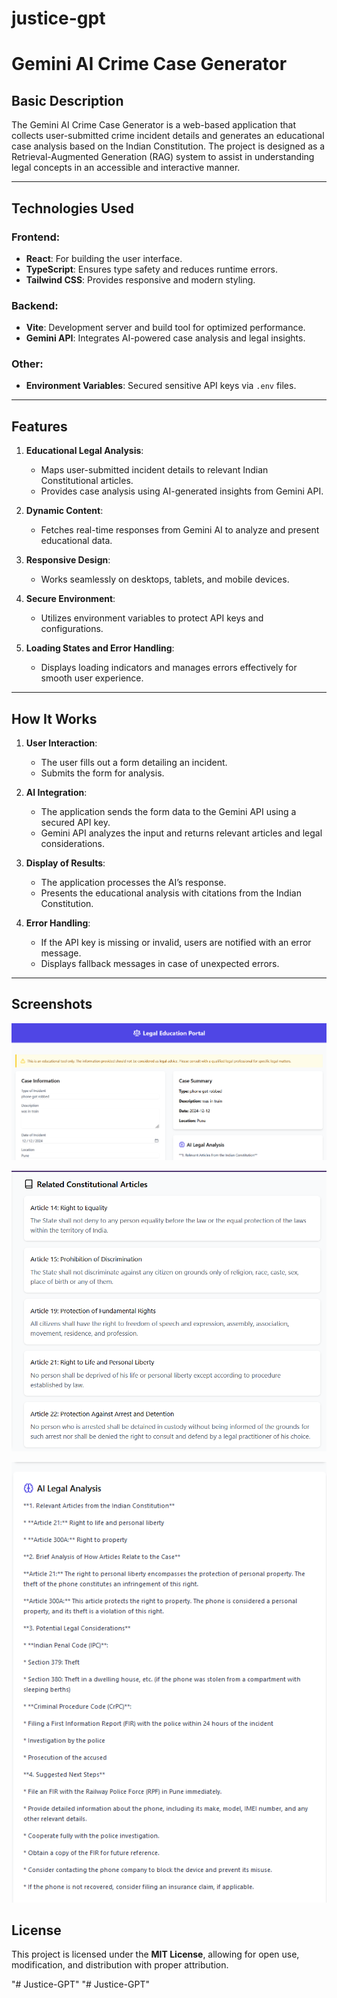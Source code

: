 # justice-gpt

# Gemini AI Crime Case Generator

## Basic Description
The Gemini AI Crime Case Generator is a web-based application that collects user-submitted crime incident details and generates an educational case analysis based on the Indian Constitution. The project is designed as a Retrieval-Augmented Generation (RAG) system to assist in understanding legal concepts in an accessible and interactive manner.

---

## Technologies Used

### Frontend:
- **React**: For building the user interface.
- **TypeScript**: Ensures type safety and reduces runtime errors.
- **Tailwind CSS**: Provides responsive and modern styling.

### Backend:
- **Vite**: Development server and build tool for optimized performance.
- **Gemini API**: Integrates AI-powered case analysis and legal insights.

### Other:
- **Environment Variables**: Secured sensitive API keys via `.env` files.

---

## Features

1. **Educational Legal Analysis**:
   - Maps user-submitted incident details to relevant Indian Constitutional articles.
   - Provides case analysis using AI-generated insights from Gemini API.

2. **Dynamic Content**:
   - Fetches real-time responses from Gemini AI to analyze and present educational data.

3. **Responsive Design**:
   - Works seamlessly on desktops, tablets, and mobile devices.

4. **Secure Environment**:
   - Utilizes environment variables to protect API keys and configurations.

5. **Loading States and Error Handling**:
   - Displays loading indicators and manages errors effectively for smooth user experience.

---

## How It Works

1. **User Interaction**:
   - The user fills out a form detailing an incident.
   - Submits the form for analysis.

2. **AI Integration**:
   - The application sends the form data to the Gemini API using a secured API key.
   - Gemini API analyzes the input and returns relevant articles and legal considerations.

3. **Display of Results**:
   - The application processes the AI’s response.
   - Presents the educational analysis with citations from the Indian Constitution.

4. **Error Handling**:
   - If the API key is missing or invalid, users are notified with an error message.
   - Displays fallback messages in case of unexpected errors.

---

## Screenshots
![](https://github.com/hackice20/justice-gpt/blob/main/Screenshot%202025-01-05%20124906.png)

![](https://github.com/hackice20/justice-gpt/blob/main/Screenshot%202025-01-05%20124934.png)

![](https://github.com/hackice20/justice-gpt/blob/main/Screenshot%202025-01-05%20124951.png)

## License
This project is licensed under the **MIT License**, allowing for open use, modification, and distribution with proper attribution.

"# Justice-GPT" 
"# Justice-GPT" 
